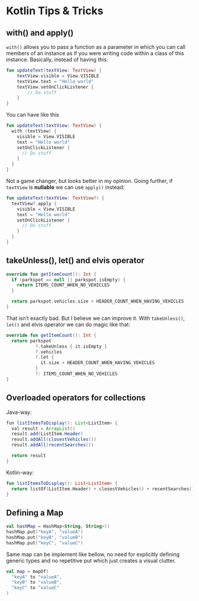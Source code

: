 # Kotlin Tips & Tricks  

## with() and apply()

`with()` allows you to pass a function as a parameter in which you can call members of an instance as if you were writing code within a class of this instance. Basically, instead of having this:

```kotlin
fun updateText(textView: TextView) {
    textView.visible = View.VISIBLE
    textView.text = "Hello world"
    textView.setOnClickListener {
        // Do stuff
    }
}
```

You can have like this

```kotlin
fun updateText(textView: TextView) {
  with (textView) {
    visible = View.VISIBLE
    text = "Hello world"
    setOnClickListener {
      // Do stuff
    }
  }
}
```

Not a game changer, but looks better in my opinion. Going further, if `textView` is **nullable** we can use `apply()` instead:

```kotlin
fun updateText(textView: TextView?) {
  textView?.apply {
    visible = View.VISIBLE
    text = "Hello world"
    setOnClickListener {
      // Do stuff
    }
  }
}
```

## takeUnless(), let() and elvis operator

```kotlin
override fun getItemCount(): Int {
  if (parkspot == null || parkspot.isEmpty) {
    return ITEMS_COUNT_WHEN_NO_VEHICLES
  }

  return parkspot.vehicles.size + HEADER_COUNT_WHEN_HAVING_VEHICLES
}
```

That isn’t exactly bad. But I believe we can improve it. With `takeUnless()`, `let()` and elvis operator we can do magic like that:

```kotlin
override fun getItemCount(): Int {
  return parkspot
           ?.takeUnless { it.isEmpty }
           ?.vehicles
           ?.let {
             it.size + HEADER_COUNT_WHEN_HAVING_VEHICLES
           }
           ?: ITEMS_COUNT_WHEN_NO_VEHICLES
}
```

## Overloaded operators for collections

Java-way: 

```java
fun listItemsToDisplay(): List<ListItem> {
  val result = ArrayList()
  result.add(ListItem.Header)
  result.addAll(closestVehicles())
  result.addAll(recentSearches())

  return result
}
```

Kotlin-way:

```kotlin
fun listItemsToDisplay(): List<ListItem> {
  return listOf(ListItem.Header) + closestVehicles() + recentSearches() 
}
```

## Defining a Map


```kotlin
val hashMap = HashMap<String, String>()
hashMap.put("keyA", "valueA")
hashMap.put("keyB", "valueB")
hashMap.put("keyC", "valueC")
```

Same map can be implement like bellow, no need for explicitly defining generic types and no repetitive put which just creates a visual clutter.

```kotlin
val map = mapOf(
  "keyA" to "valueA",
  "keyB" to "valueB",
  "keyC" to "valueC"
)
```
